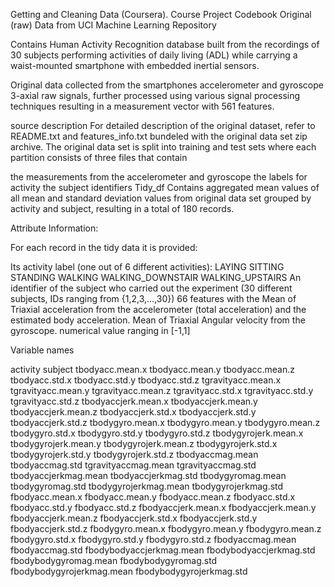 Getting and Cleaning Data (Coursera). Course Project Codebook
Original (raw) Data from UCI Machine Learning Repository

Contains Human Activity Recognition database built from the recordings of 30 subjects performing activities of daily living (ADL) while carrying a waist-mounted smartphone with embedded inertial sensors.

Original data collected from the smartphones accelerometer and gyroscope 3-axial raw signals, further processed using various signal processing techniques resulting in a measurement vector with 561 features.

source
description
For detailed description of the original dataset, refer to README.txt and features_info.txt bundeled with the original data set zip archive. The original data set is split into training and test sets where each partition consists of three files that contain

the measurements from the accelerometer and gyroscope
the labels for activity
the subject identifiers
Tidy_df
Contains aggregated mean values of all mean and standard deviation values from original data set grouped by activity and subject, resulting in a total of 180 records.

Attribute Information:

For each record in the tidy data it is provided:

Its activity label (one out of 6 different activities):
LAYING
SITTING
STANDING
WALKING
WALKING_DOWNSTAIR
WALKING_UPSTAIRS
An identifier of the subject who carried out the experiment (30 different subjects, IDs ranging from {1,2,3,...,30})
66 features with the
Mean of Triaxial acceleration from the accelerometer (total acceleration) and the estimated body acceleration.
Mean of Triaxial Angular velocity from the gyroscope.
numerical value ranging in [-1,1]

Variable names

activity
subject
tbodyacc.mean.x
tbodyacc.mean.y
tbodyacc.mean.z
tbodyacc.std.x
tbodyacc.std.y
tbodyacc.std.z
tgravityacc.mean.x
tgravityacc.mean.y
tgravityacc.mean.z
tgravityacc.std.x
tgravityacc.std.y
tgravityacc.std.z
tbodyaccjerk.mean.x
tbodyaccjerk.mean.y
tbodyaccjerk.mean.z
tbodyaccjerk.std.x
tbodyaccjerk.std.y
tbodyaccjerk.std.z
tbodygyro.mean.x
tbodygyro.mean.y
tbodygyro.mean.z
tbodygyro.std.x
tbodygyro.std.y
tbodygyro.std.z
tbodygyrojerk.mean.x
tbodygyrojerk.mean.y
tbodygyrojerk.mean.z
tbodygyrojerk.std.x
tbodygyrojerk.std.y
tbodygyrojerk.std.z
tbodyaccmag.mean
tbodyaccmag.std
tgravityaccmag.mean
tgravityaccmag.std
tbodyaccjerkmag.mean
tbodyaccjerkmag.std
tbodygyromag.mean
tbodygyromag.std
tbodygyrojerkmag.mean
tbodygyrojerkmag.std
fbodyacc.mean.x
fbodyacc.mean.y
fbodyacc.mean.z
fbodyacc.std.x
fbodyacc.std.y
fbodyacc.std.z
fbodyaccjerk.mean.x
fbodyaccjerk.mean.y
fbodyaccjerk.mean.z
fbodyaccjerk.std.x
fbodyaccjerk.std.y
fbodyaccjerk.std.z
fbodygyro.mean.x
fbodygyro.mean.y
fbodygyro.mean.z
fbodygyro.std.x
fbodygyro.std.y
fbodygyro.std.z
fbodyaccmag.mean
fbodyaccmag.std
fbodybodyaccjerkmag.mean
fbodybodyaccjerkmag.std
fbodybodygyromag.mean
fbodybodygyromag.std
fbodybodygyrojerkmag.mean
fbodybodygyrojerkmag.std

